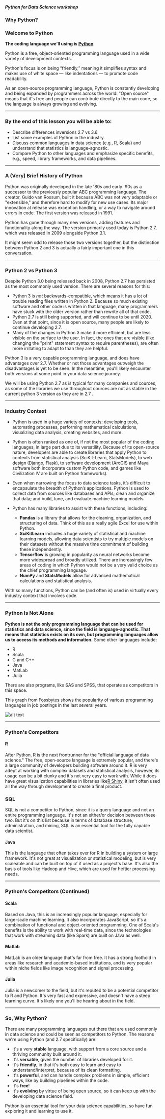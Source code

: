 ##### Python for Data Science workshop
### Why Python?

### Welcome to Python

**The coding language we'll using is [Python](https://www.python.org/)**

Python is a free, object-oriented programming language used in a wide variety of development contexts.

Python's focus is on being “friendly,” meaning it simplifies syntax and makes use of white space — like indentations — to promote code readability.

As an open-source programming language, Python is constantly developing and being expanded by programmers across the world. "Open source" means that it's free and people can contribute directly to the main code, so the language is always growing and evolving.

----------------------------------

### By the end of this lesson you will be able to:

+ Describe differences inversions 2.7 vs 3.6.
+ List some examples of Python in the industry.
+ Discuss common languages in data science (e.g., R, Scala) and understand that statistics is language-agnostic.
+ Compare Python to other languages and emphasize specific benefits, e.g., speed, library frameworks, and data pipelines.

----------------------------------

### A (Very) Brief History of Python

Python was originally developed in the late '80s and early '90s as a successor to the previously popular ABC programming language. The creator, Guido van Rossum, built it because ABC was not very adaptable or "extensible," and therefore hard to modify for new use cases. Its major innovation at release was exception handling, or a way to navigate around errors in code. The first version was released in 1991.

Python has gone through many new versions, adding features and functionality along the way. The version primarily used today is Python 2.7, which was released in 2009 alongside Python 3.1.

It might seem odd to release those two versions together, but the distinction between Python 2 and 3 is actually a fairly important one in this conversation.

----------------------------------

### Python 2 vs Python 3

Despite Python 3.0 being released back in 2008, Python 2.7 has persisted as the most commonly used version. There are several reasons for this:
- Python 3 is *not* backwards-compatible, which means it has a lot of trouble reading files written in Python 2. Because so much existing software and other code is written in that language, many programmers have stuck with the older version rather than rewrite all of that code.
- Python 2.7 is still being supported, and will continue to be until 2020. Even at that point, since it is open source, many people are likely to continue developing 2.7.
- Many of the changes in Python 3 make it more efficient, but are less visible on the surface to the user. In fact, the ones that are visible (like changing the "print" statement syntax to require parentheses), are often more irritating to adapt to than they are helpful.

Python 3 is a very capable programming language, and does have advantages over 2.7. Whether or not those advantages outweigh the disadvantages is yet to be seen. In the meantime, you'll likely encounter both versions at some point in your data science journey.

We will be using Python 2.7 as is typical for many companies and cources, as some of the libraries we use throughout cources are not as stable in the current python 3 version as they are in 2.7 .

----------------------------------

### Industry Context

- Python is used in a huge variety of contexts: developing tools, automating processes, performing mathematical calculations, visualizing data analysis, creating websites, and more.

- Python is often ranked as one of, if not the most popular of the coding languages, in large part due to its versatility. Because of its open-source nature, developers are able to create libraries that apply Python to contexts from statistical analysis (SciKit-Learn, StatsModels), to web design (Django, Flask), to software development (ArcGIS and Maya software both incorporate custom Python code, and games like Civilization IV are built on Python frameworks).

- Even when narrowing the focus to data science tasks, it’s difficult to encapsulate the breadth of Python’s applications. Python is used to collect data from sources like databases and APIs; clean and organize that data; and build, tune, and evaluate machine learning models.

- Python has many libraries to assist with these functions, including:
  - **Pandas** is a library that allows for the cleaning, organization, and structuring of data. Think of this as a really agile Excel for use within Python.
  - **SciKitLearn** includes a huge variety of statistical and machine learning models, allowing data scientists to try multiple models on their datasets without the massive time commitment of building these independently.
  - **Tensorflow** is growing in popularity as neural networks become more widespread and broadly utilized. There are increasingly few areas of coding in which Python would not be a very valid choice as the chief programming language.
  - **NumPy** and **StatsModels** allow for advanced mathematical calculations and statistical analysis.

With so many functions, Python can be (and often is) used in virtually every industry context that involves code.
<!--
----------------------------------

_Slide Title_: Python Use Case: Dropbox

_Slide Content_:

Dropbox, the familiar file storage and sharing utility, is built almost entirely on Python. In fact, at PyCon in 2011, engineer Rian Hunter said that 99.9% of Dropbox’s code is written in Python. This includes everything from the server back-end, to the desktop client, to its data analytics. At the same conference, Hunter noted that Dropbox saves 1 million files every 15 minutes, which was more than tweets per minute at the time.

Because the entire stack is in Python, Dropbox data scientists can easily integrate information and perform analytics on large-scale network collaboration. Some examples of analytics performed include account prospecting and prioritization, managing sales-opportunity scores, and building a recommendation engine to help customers understand the best ways to use the software.  
-->

----------------------------------

### Python Is Not Alone

**Python is not the only programming language that can be used for statistics and data science, since the field is language-agnostic. That means that statistics exists on its own, but programming languages allow us to access its methods and information.**
Some other languages include:
- R
- Scala
- C and C++
- Java
- MatLab
- Julia

There are also programs, like SAS and SPSS, that operate as competitors in this space.

This graph from [Fossbytes](https://fossbytes.com/popular-top-programming-languages-machine-learning-data-science/) shows the popularity of various programming languages in job postings in the last several years.

![alt text](assets/programminglanguagespopularity.png)

----------------------------------

### Python's Competitors

#### R
After Python, R is the next frontrunner for the "official language of data science." The free, open-source language is extremely popular, and there's a large community of developers building software around it. R is very adept at working with complex datasets and statistical analysis, however, its usage can be a bit clunky and it's not very easy to work with. While it does have great visualization capabilities in libraries like[R Shiny](https://shiny.rstudio.com/), it isn't often used all the way through development to create a final product. 

### SQL
SQL is not a competitor to Python, since it is a query language and not an entire programming language. It's not an either/or decision between these two. But it's on this list because in terms of database structure, administration, and mining, SQL is an essential tool for the fully capable data scientist.

#### Java
This is the language that often takes over for R in building a system or large framework. It's not great at visualization or statistical modeling, but is very scaleable and can be built on top of if used as a project's base. It's also the basis of tools like Hadoop and Hive, which are used for heftier processing needs.

----------------------------------

### Python's Competitors (Continued)

#### Scala
Based on Java, this is an increasingly popular language, especially for large-scale machine learning. It also incorporates JavaScript, so it's a combination of functional and object-oriented programming. One of Scala's benefits is the ability to work with real-time data, since the technologies that work with streaming data (like Spark) are built on Java as well.

#### Matlab
MatLab is an older language that's far from free. It has a strong foothold in areas like research and academic-based institutions, and is very popular within niche fields like image recognition and signal processing.

#### Julia
Julia is a newcomer to the field, but it's reputed to be a potential competitor to R and Python. It's very fast and expressive, and doesn't have a steep learning curve. It's likely one you'll be hearing about in the field.


----------------------------------

### So, Why Python?

There are many programming languages out there that are used commonly in data science and could be seen as competitors to Python. The reasons we're using Python (and 2.7 specifically) are:
- It's a very **stable** language, with support from a core source and a thriving community built around it.
- It's **versatile**, given the number of libraries developed for it.
- It's **friendly**, in that it's both easy to learn and easy to understand/interpret, because of its clean formatting.
- It's **powerful**, and can handle complex problems in simple, efficient ways, like by building pipelines within the code.
- It's **free**!
- It's **evolving** by virtue of being open source, so it can keep up with the developing data science field.

Python is an essential tool for your data science capabilities, so have fun exploring it and learning to use it.
